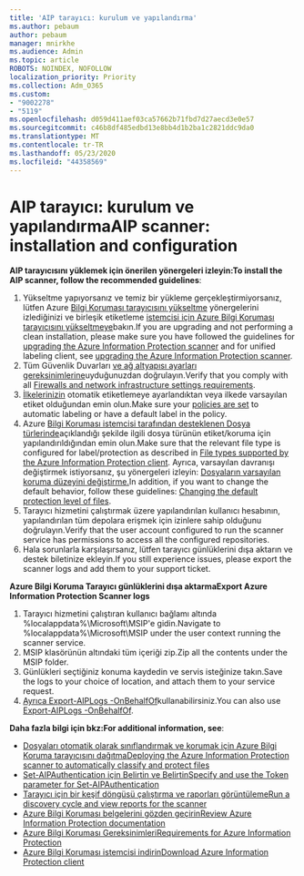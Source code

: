 ```yaml
---
title: 'AIP tarayıcı: kurulum ve yapılandırma'
ms.author: pebaum
author: pebaum
manager: mnirkhe
ms.audience: Admin
ms.topic: article
ROBOTS: NOINDEX, NOFOLLOW
localization_priority: Priority
ms.collection: Adm_O365
ms.custom:
- "9002278"
- "5119"
ms.openlocfilehash: d059d411aef03ca57662b71fbd7d27aecd3e0e57
ms.sourcegitcommit: c46b8df485edbd13e8bb4d1b2ba1c2821ddc9da0
ms.translationtype: MT
ms.contentlocale: tr-TR
ms.lasthandoff: 05/23/2020
ms.locfileid: "44358569"
---
```

# <a name="aip-scanner-installation-and-configuration"></a><span data-ttu-id="887cc-102">AIP tarayıcı: kurulum ve yapılandırma</span><span class="sxs-lookup"><span data-stu-id="887cc-102">AIP scanner: installation and configuration</span></span>

<span data-ttu-id="887cc-103">**AIP tarayıcısını yüklemek için önerilen yönergeleri izleyin:**</span><span class="sxs-lookup"><span data-stu-id="887cc-103">**To install the AIP scanner, follow the recommended guidelines**:</span></span>

1. <span data-ttu-id="887cc-104">Yükseltme yapıyorsanız ve temiz bir yükleme gerçekleştirmiyorsanız, lütfen Azure [Bilgi Koruması tarayıcısını yükseltme](https://docs.microsoft.com/azure/information-protection/rms-client/client-admin-guide#upgrading-the-azure-information-protection-scanner) yönergelerini izlediğinizi ve birleşik etiketleme [istemcisi için Azure Bilgi Koruması tarayıcısını yükseltmeye](https://docs.microsoft.com/azure/information-protection/rms-client/clientv2-admin-guide#upgrading-the-azure-information-protection-scanner)bakın.</span><span class="sxs-lookup"><span data-stu-id="887cc-104">If you are upgrading and not performing a clean installation, please make sure you have followed the guidelines for [upgrading the Azure Information Protection scanner](https://docs.microsoft.com/azure/information-protection/rms-client/client-admin-guide#upgrading-the-azure-information-protection-scanner) and for unified labeling client, see [upgrading the Azure Information Protection scanner](https://docs.microsoft.com/azure/information-protection/rms-client/clientv2-admin-guide#upgrading-the-azure-information-protection-scanner).</span></span>
2. <span data-ttu-id="887cc-105">Tüm Güvenlik Duvarları [ve ağ altyapısı ayarları gereksinimlerine](https://docs.microsoft.com/azure/information-protection/requirements#firewalls-and-network-infrastructure)uyduğunuzdan doğrulayın.</span><span class="sxs-lookup"><span data-stu-id="887cc-105">Verify that you comply with all [Firewalls and network infrastructure settings requirements](https://docs.microsoft.com/azure/information-protection/requirements#firewalls-and-network-infrastructure).</span></span>
3. <span data-ttu-id="887cc-106">[İlkelerinizin](https://docs.microsoft.com/azure/information-protection/configure-policy) otomatik etiketlemeye ayarlandıktan veya ilkede varsayılan etiket olduğundan emin olun.</span><span class="sxs-lookup"><span data-stu-id="887cc-106">Make sure your [policies are set](https://docs.microsoft.com/azure/information-protection/configure-policy) to automatic labeling or have a default label in the policy.</span></span>
4. <span data-ttu-id="887cc-107">Azure [Bilgi Koruması istemcisi tarafından desteklenen Dosya türlerinde](https://docs.microsoft.com/azure/information-protection/rms-client/client-admin-guide-file-types#supported-file-types-for-classification-and-protection)açıklandığı şekilde ilgili dosya türünün etiket/koruma için yapılandırıldığından emin olun.</span><span class="sxs-lookup"><span data-stu-id="887cc-107">Make sure that the relevant file type is configured for label/protection as described in [File types supported by the Azure Information Protection client](https://docs.microsoft.com/azure/information-protection/rms-client/client-admin-guide-file-types#supported-file-types-for-classification-and-protection).</span></span> <span data-ttu-id="887cc-108">Ayrıca, varsayılan davranışı değiştirmek istiyorsanız, şu yönergeleri izleyin: [Dosyaların varsayılan koruma düzeyini değiştirme.](https://docs.microsoft.com/azure/information-protection/rms-client/client-admin-guide-file-types#changing-the-default-protection-level-of-files)</span><span class="sxs-lookup"><span data-stu-id="887cc-108">In addition, if you want to change the default behavior, follow these guidelines: [Changing the default protection level of files](https://docs.microsoft.com/azure/information-protection/rms-client/client-admin-guide-file-types#changing-the-default-protection-level-of-files).</span></span>
5. <span data-ttu-id="887cc-109">Tarayıcı hizmetini çalıştırmak üzere yapılandırılan kullanıcı hesabının, yapılandırılan tüm depolara erişmek için izinlere sahip olduğunu doğrulayın.</span><span class="sxs-lookup"><span data-stu-id="887cc-109">Verify that the user account configured to run the scanner service has permissions to access all the configured repositories.</span></span>
6. <span data-ttu-id="887cc-110">Hala sorunlarla karşılaşırsanız, lütfen tarayıcı günlüklerini dışa aktarın ve destek biletinize ekleyin.</span><span class="sxs-lookup"><span data-stu-id="887cc-110">If you still experience issues, please export the scanner logs and add them to your support ticket.</span></span>

<span data-ttu-id="887cc-111">**Azure Bilgi Koruma Tarayıcı günlüklerini dışa aktarma**</span><span class="sxs-lookup"><span data-stu-id="887cc-111">**Export Azure Information Protection Scanner logs**</span></span>

1. <span data-ttu-id="887cc-112">Tarayıcı hizmetini çalıştıran kullanıcı bağlamı altında %localappdata%\Microsoft\MSIP'e gidin.</span><span class="sxs-lookup"><span data-stu-id="887cc-112">Navigate to %localappdata%\Microsoft\MSIP under the user context running the scanner service.</span></span>
2. <span data-ttu-id="887cc-113">MSIP klasörünün altındaki tüm içeriği zip.</span><span class="sxs-lookup"><span data-stu-id="887cc-113">Zip all the contents under the MSIP folder.</span></span>
3. <span data-ttu-id="887cc-114">Günlükleri seçtiğiniz konuma kaydedin ve servis isteğinize takın.</span><span class="sxs-lookup"><span data-stu-id="887cc-114">Save the logs to your choice of location, and attach them to your service request.</span></span>
4. <span data-ttu-id="887cc-115">[Ayrıca Export-AIPLogs -OnBehalfOf](https://docs.microsoft.com/powershell/module/azureinformationprotection/export-aiplogs?view=azureipps)kullanabilirsiniz.</span><span class="sxs-lookup"><span data-stu-id="887cc-115">You can also use [Export-AIPLogs -OnBehalfOf](https://docs.microsoft.com/powershell/module/azureinformationprotection/export-aiplogs?view=azureipps).</span></span>

<span data-ttu-id="887cc-116">**Daha fazla bilgi için bkz:**</span><span class="sxs-lookup"><span data-stu-id="887cc-116">**For additional information, see**:</span></span>
- [<span data-ttu-id="887cc-117">Dosyaları otomatik olarak sınıflandırmak ve korumak için Azure Bilgi Koruma tarayıcısını dağıtma</span><span class="sxs-lookup"><span data-stu-id="887cc-117">Deploying the Azure Information Protection scanner to automatically classify and protect files</span></span>](https://docs.microsoft.com/azure/information-protection/deploy-aip-scanner)
- [<span data-ttu-id="887cc-118">Set-AIPAuthentication için Belirtin ve Belirtin</span><span class="sxs-lookup"><span data-stu-id="887cc-118">Specify and use the Token parameter for Set-AIPAuthentication</span></span>](https://docs.microsoft.com/azure/information-protection/rms-client/client-admin-guide-powershell#specify-and-use-the-token-parameter-for-set-aipauthentication)
- [<span data-ttu-id="887cc-119">Tarayıcı için bir keşif döngüsü çalıştırma ve raporları görüntüleme</span><span class="sxs-lookup"><span data-stu-id="887cc-119">Run a discovery cycle and view reports for the scanner</span></span>](https://docs.microsoft.com/azure/information-protection/deploy-aip-scanner#run-a-discovery-cycle-and-view-reports-for-the-scanner)
- [<span data-ttu-id="887cc-120">Azure Bilgi Koruması belgelerini gözden geçirin</span><span class="sxs-lookup"><span data-stu-id="887cc-120">Review Azure Information Protection documentation</span></span>](https://docs.microsoft.com/azure/information-protection/what-is-information-protection)
- [<span data-ttu-id="887cc-121">Azure Bilgi Koruması Gereksinimleri</span><span class="sxs-lookup"><span data-stu-id="887cc-121">Requirements for Azure Information Protection</span></span>](https://docs.microsoft.com/azure/information-protection/get-started/requirements)
- [<span data-ttu-id="887cc-122">Azure Bilgi Koruması istemcisi indirin</span><span class="sxs-lookup"><span data-stu-id="887cc-122">Download Azure Information Protection client</span></span>](https://www.microsoft.com/download/details.aspx?id=53018)
